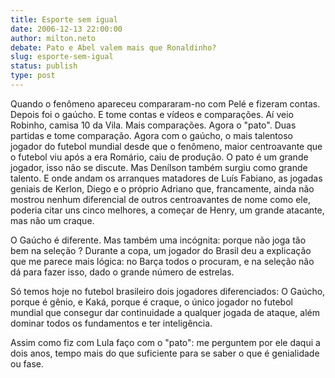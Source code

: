 ```yaml
---
title: Esporte sem igual
date: 2006-12-13 22:00:00
author: milton.neto
debate: Pato e Abel valem mais que Ronaldinho?
slug: esporte-sem-igual
status: publish 
type: post
---
```


Quando o fenômeno apareceu compararam-no com Pelé e fizeram contas. Depois foi o gaúcho. E tome contas e vídeos e comparações. Aí veio Robinho, camisa 10 da Vila. Mais comparações. Agora o "pato". Duas partidas e tome comparação. Agora com o gaúcho, o mais talentoso jogador do futebol mundial desde que o fenômeno, maior centroavante que o futebol viu após a era Romário, caiu de produção. O pato é um grande jogador, isso não se discute. Mas Denílson também surgiu como grande talento. E onde andam os arranques matadores de Luís Fabiano, as jogadas geniais de Kerlon, Diego e o próprio Adriano que, francamente, ainda não mostrou nenhum diferencial de outros centroavantes de nome como ele, poderia citar uns cinco melhores, a começar de Henry, um grande atacante, mas não um craque.  

O Gaúcho é diferente. Mas também uma incógnita: porque não joga tão bem na seleção ? Durante a copa, um jogador do Brasil deu a explicação que me parece mais lógica: no Barça todos o procuram, e na seleção não dá para fazer isso, dado o grande número de estrelas.  

Só temos hoje no futebol brasileiro dois jogadores diferenciados: O Gaúcho, porque é gênio, e Kaká, porque é craque, o único jogador no futebol mundial que consegur dar continuidade a qualquer jogada de ataque, além dominar todos os fundamentos e ter inteligência.   

Assim como fiz com Lula faço com o "pato": me perguntem por ele daqui a dois anos, tempo mais do que suficiente para se saber o que é genialidade ou fase.
